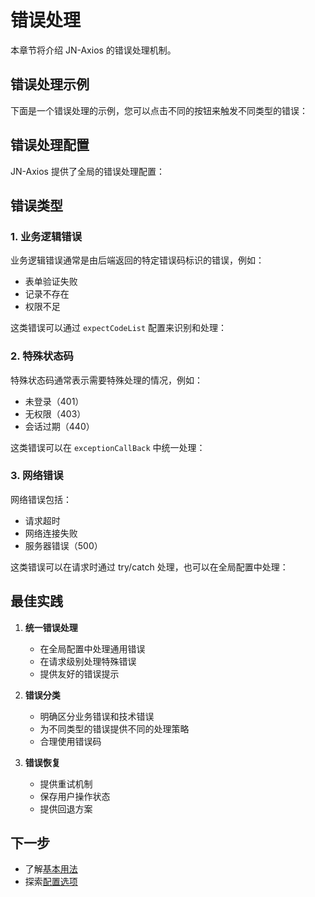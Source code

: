 # 错误处理

本章节将介绍 JN-Axios 的错误处理机制。

## 错误处理示例

下面是一个错误处理的示例，您可以点击不同的按钮来触发不同类型的错误：

<DemoContainer>
  <ErrorHandlingDemo />
  <template #code>

```typescript
import { jnAxiosGet } from 'jn-axios';

// 处理业务逻辑错误
const handleBusinessError = async () => {
  try {
    const res = await jnAxiosGet('/api/user/invalid');
    console.log(res);
  } catch (error) {
    if (error.code === 10001) {
      console.error('业务错误:', error.message);
    }
  }
};

// 处理特殊状态码
const handleSpecialCode = async () => {
  try {
    const res = await jnAxiosGet('/api/auth/check');
    console.log(res);
  } catch (error) {
    if (error.code === 400) {
      console.log('用户已退出登录');
      // 执行退出登录逻辑
    }
  }
};

// 处理网络错误
const handleNetworkError = async () => {
  try {
    const res = await jnAxiosGet('/api/timeout');
    console.log(res);
  } catch (error) {
    console.error('网络错误:', error.message);
  }
};
```

  </template>
</DemoContainer>

## 错误处理配置

JN-Axios 提供了全局的错误处理配置：

<DemoContainer>
  <template #code>

```typescript
import { jnAxiosInit } from 'jn-axios';
import { message } from 'antd';

jnAxiosInit({
  // 成功状态码
  successCode: 200,

  // 全局异常提示信息
  exceptionMsg: '服务异常，请稍后重试',

  // 特殊状态码列表
  expectCodeList: [10001, 400],

  // 异常回调处理
  exceptionCallBack: function (msg, error) {
    if (!error) {
      message.error(msg);
      return;
    }

    if ('data' in error) {
      switch (error.data.code) {
        case 400:
          // 处理退出登录
          message.info('用户已退出登录');
          // 跳转到登录页
          window.location.href = '/login';
          break;

        case 10001:
          // 处理业务错误
          message.error(error.data.message);
          break;

        default:
          // 处理其他错误
          message.error(msg);
      }
    }
  },
});
```

  </template>
</DemoContainer>

## 错误类型

### 1. 业务逻辑错误

业务逻辑错误通常是由后端返回的特定错误码标识的错误，例如：

- 表单验证失败
- 记录不存在
- 权限不足

这类错误可以通过 `expectCodeList` 配置来识别和处理：

<DemoContainer>
  <template #code>

```typescript
jnAxiosInit({
  expectCodeList: [10001, 10002, 10003],
  exceptionCallBack: (msg, error) => {
    if (error?.data?.code === 10001) {
      console.error('表单验证失败:', error.data.message);
    } else if (error?.data?.code === 10002) {
      console.error('记录不存在:', error.data.message);
    } else if (error?.data?.code === 10003) {
      console.error('权限不足:', error.data.message);
    }
  },
});
```

  </template>
</DemoContainer>

### 2. 特殊状态码

特殊状态码通常表示需要特殊处理的情况，例如：

- 未登录（401）
- 无权限（403）
- 会话过期（440）

这类错误可以在 `exceptionCallBack` 中统一处理：

<DemoContainer>
  <template #code>

```typescript
jnAxiosInit({
  exceptionCallBack: (msg, error) => {
    if (!error?.data?.code) return;

    switch (error.data.code) {
      case 401:
        // 跳转到登录页
        window.location.href = '/login';
        break;
      case 403:
        message.error('您没有权限访问此资源');
        break;
      case 440:
        message.info('会话已过期，请重新登录');
        // 清除本地存储
        localStorage.clear();
        // 跳转到登录页
        window.location.href = '/login';
        break;
    }
  },
});
```

  </template>
</DemoContainer>

### 3. 网络错误

网络错误包括：

- 请求超时
- 网络连接失败
- 服务器错误（500）

这类错误可以在请求时通过 try/catch 处理，也可以在全局配置中处理：

<DemoContainer>
  <template #code>

```typescript
// 请求级别处理
const handleRequest = async () => {
  try {
    const res = await jnAxiosGet('/api/data');
    return res;
  } catch (error) {
    if (error.isAxiosError) {
      if (error.code === 'ECONNABORTED') {
        console.error('请求超时');
      } else if (!error.response) {
        console.error('网络连接失败');
      } else if (error.response.status === 500) {
        console.error('服务器错误');
      }
    }
    throw error;
  }
};

// 全局处理
jnAxiosInit({
  exceptionCallBack: (msg, error) => {
    if (error?.isAxiosError) {
      if (error.code === 'ECONNABORTED') {
        message.error('请求超时，请稍后重试');
      } else if (!error.response) {
        message.error('网络连接失败，请检查网络');
      } else if (error.response.status === 500) {
        message.error('服务器错误，请联系管理员');
      }
    }
  },
});
```

  </template>
</DemoContainer>

## 最佳实践

1. **统一错误处理**

   - 在全局配置中处理通用错误
   - 在请求级别处理特殊错误
   - 提供友好的错误提示

2. **错误分类**

   - 明确区分业务错误和技术错误
   - 为不同类型的错误提供不同的处理策略
   - 合理使用错误码

3. **错误恢复**
   - 提供重试机制
   - 保存用户操作状态
   - 提供回退方案

## 下一步

- 了解[基本用法](./basic-usage.md)
- 探索[配置选项](./configuration.md)
